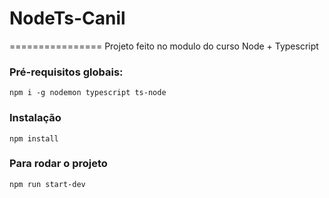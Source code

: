 # NodeTs-Canil
================
Projeto feito no modulo do curso Node + Typescript

### Pré-requisitos globais:
`npm i -g nodemon typescript ts-node`

### Instalação
`npm install`

### Para rodar o projeto
`npm run start-dev`
